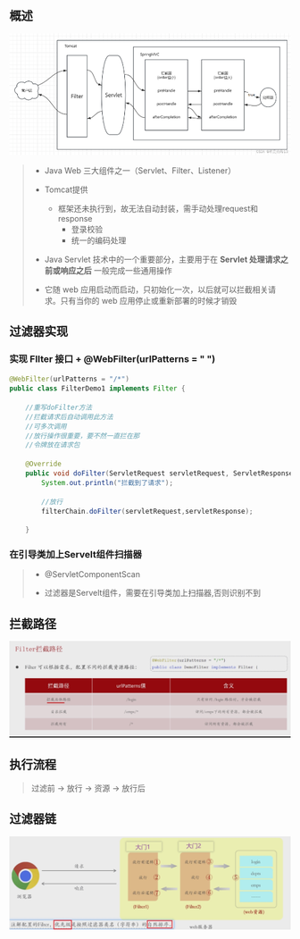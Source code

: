 

## 概述

![1726188374320](安全_请求拦截_过滤器Filter.assets/1726188374320.png)



> - Java Web 三大组件之一（Servlet、Filter、Listener）
>
> - Tomcat提供
>
>   - 框架还未执行到，故无法自动封装，需手动处理request和response
>     - 登录校验
>     - 统一的编码处理
>
> - Java Servlet 技术中的一个重要部分，主要用于在   **Servlet 处理请求之前或响应之后**    一般完成一些通用操作
>
>   
>
> - 它随 web 应用启动而启动，只初始化一次，以后就可以拦截相关请求。只有当你的 web 应用停止或重新部署的时候才销毁





## 过滤器实现

### 实现 FIlter 接口 + @WebFilter(urlPatterns = " ")

```java
@WebFilter(urlPatterns = "/*")
public class FilterDemo1 implements Filter {

    //重写doFilter方法
    //拦截请求后自动调用此方法
    //可多次调用
    //放行操作很重要，要不然一直拦在那
    //令牌放在请求包
    
    @Override
    public void doFilter(ServletRequest servletRequest, ServletResponse servletResponse, FilterChain filterChain) throws IOException, ServletException {
        System.out.println("拦截到了请求");

        //放行
        filterChain.doFilter(servletRequest,servletResponse);
 
    }
```



### 在引导类加上Servelt组件扫描器

> - @ServletComponentScan
>
> - 过滤器是Servelt组件，需要在引导类加上扫描器,否则识别不到



## 拦截路径

![1726199007324](安全_请求拦截_过滤器Filter.assets/1726199007324.png)



## 执行流程

> 过滤前 -> 放行 -> 资源 -> 放行后



## 过滤器链

![1726199020336](安全_请求拦截_过滤器Filter.assets/1726199020336.png)